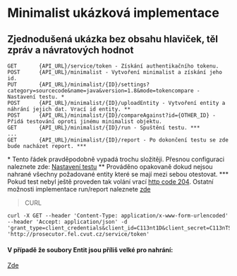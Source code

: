 # Minimalist ukázková implementace
## Zjednodušená ukázka bez obsahu hlaviček, těl zpráv a návratových hodnot
```
GET       {API_URL}/service/token - Získání authentikačního tokenu.
POST      {API_URL}/minimalist - Vytvoření minimalist a získání jeho id.
PUT       {API_URL}/minimalist/{ID}/settings?category=sourcecode&name=java&version=1.8&mode=tokencompare - Nastavení testu. *
POST      {API_URL}/minimalist/{ID}/uploadEntity - Vytvoření entity a náhrání jejich dat. Vrací id entity. **
POST      {API_URL}/minimalist/{ID}/compareAgainst?id={OTHER_ID} - Přidá testování oproti jinému minimalist objektu.
GET       {API_URL}/minimalist/{ID}/run - Spuštění testu. ***
...
GET       {API_URL}/minimalist/{ID}/report - Po dokončení testu se zde bude nacházet report. *** 
```
\* Tento řádek pravděpodobně vypadá trochu složitěji. Přesnou configuraci naleznete zde: [Nastavení testu](TrialSettingsCZ.md#Minimalist)
\*\* Prováděno opakovaně dokud nejsou nahrané všechny požadované entity které se mají mezi sebou otestovat.
\*\*\* Pokud test nebyl ještě proveden tak volání vrací [http code 204](https://httpstatuses.com/204). Ostatní možnosti implementace run/report naleznete [zde](MinimalistImplementationCZ.md#Informace-o-provedení-testu)




> CURL
```
curl -X GET --header 'Content-Type: application/x-www-form-urlencoded' --header 'Accept: application/json' -d 'grant_type=client_credentials&client_id=C113nt1D&client_secret=C113nTS3CR3t' 'http://prosecutor.fel.cvut.cz/service/token'
```


#### V případě že soubory Entit jsou příliš velké pro nahrání:
[Zde](FAQCZ.md)
